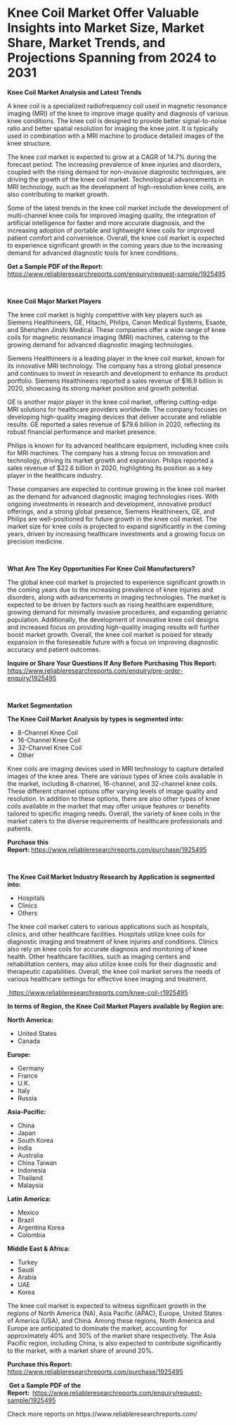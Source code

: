 <p><h1>Knee Coil Market Offer Valuable Insights into Market Size, Market Share, Market Trends, and Projections Spanning from 2024 to 2031</h1></p><p><strong>Knee Coil Market Analysis and Latest Trends</strong></p>
<p><p>A knee coil is a specialized radiofrequency coil used in magnetic resonance imaging (MRI) of the knee to improve image quality and diagnosis of various knee conditions. The knee coil is designed to provide better signal-to-noise ratio and better spatial resolution for imaging the knee joint. It is typically used in combination with a MRI machine to produce detailed images of the knee structure.</p><p>The knee coil market is expected to grow at a CAGR of 14.7% during the forecast period. The increasing prevalence of knee injuries and disorders, coupled with the rising demand for non-invasive diagnostic techniques, are driving the growth of the knee coil market. Technological advancements in MRI technology, such as the development of high-resolution knee coils, are also contributing to market growth.</p><p>Some of the latest trends in the knee coil market include the development of multi-channel knee coils for improved imaging quality, the integration of artificial intelligence for faster and more accurate diagnosis, and the increasing adoption of portable and lightweight knee coils for improved patient comfort and convenience. Overall, the knee coil market is expected to experience significant growth in the coming years due to the increasing demand for advanced diagnostic tools for knee conditions.</p></p>
<p><strong>Get a Sample PDF of the Report:&nbsp;</strong> <a href="https://www.reliableresearchreports.com/enquiry/request-sample/1925495">https://www.reliableresearchreports.com/enquiry/request-sample/1925495</a></p>
<p>&nbsp;</p>
<p><strong>Knee Coil Major Market Players</strong></p>
<p><p>The knee coil market is highly competitive with key players such as Siemens Healthineers, GE, Hitachi, Philips, Canon Medical Systems, Esaote, and Shenzhen Jinshi Medical. These companies offer a wide range of knee coils for magnetic resonance imaging (MRI) machines, catering to the growing demand for advanced diagnostic imaging technologies.</p><p>Siemens Healthineers is a leading player in the knee coil market, known for its innovative MRI technology. The company has a strong global presence and continues to invest in research and development to enhance its product portfolio. Siemens Healthineers reported a sales revenue of $16.9 billion in 2020, showcasing its strong market position and growth potential.</p><p>GE is another major player in the knee coil market, offering cutting-edge MRI solutions for healthcare providers worldwide. The company focuses on developing high-quality imaging devices that deliver accurate and reliable results. GE reported a sales revenue of $79.6 billion in 2020, reflecting its robust financial performance and market presence.</p><p>Philips is known for its advanced healthcare equipment, including knee coils for MRI machines. The company has a strong focus on innovation and technology, driving its market growth and expansion. Philips reported a sales revenue of $22.6 billion in 2020, highlighting its position as a key player in the healthcare industry.</p><p>These companies are expected to continue growing in the knee coil market as the demand for advanced diagnostic imaging technologies rises. With ongoing investments in research and development, innovative product offerings, and a strong global presence, Siemens Healthineers, GE, and Philips are well-positioned for future growth in the knee coil market. The market size for knee coils is projected to expand significantly in the coming years, driven by increasing healthcare investments and a growing focus on precision medicine.</p></p>
<p>&nbsp;</p>
<p><strong>What Are The Key Opportunities For Knee Coil Manufacturers?</strong></p>
<p><p>The global knee coil market is projected to experience significant growth in the coming years due to the increasing prevalence of knee injuries and disorders, along with advancements in imaging technologies. The market is expected to be driven by factors such as rising healthcare expenditure, growing demand for minimally invasive procedures, and expanding geriatric population. Additionally, the development of innovative knee coil designs and increased focus on providing high-quality imaging results will further boost market growth. Overall, the knee coil market is poised for steady expansion in the foreseeable future with a focus on improving diagnostic accuracy and patient outcomes.</p></p>
<p><strong>Inquire or Share Your Questions If Any Before Purchasing This Report:</strong> <a href="https://www.reliableresearchreports.com/enquiry/pre-order-enquiry/1925495">https://www.reliableresearchreports.com/enquiry/pre-order-enquiry/1925495</a></p>
<p>&nbsp;</p>
<p><strong>Market Segmentation</strong></p>
<p><strong>The Knee Coil Market Analysis by types is segmented into:</strong></p>
<p><ul><li>8-Channel Knee Coil</li><li>16-Channel Knee Coil</li><li>32-Channel Knee Coil</li><li>Other</li></ul></p>
<p><p>Knee coils are imaging devices used in MRI technology to capture detailed images of the knee area. There are various types of knee coils available in the market, including 8-channel, 16-channel, and 32-channel knee coils. These different channel options offer varying levels of image quality and resolution. In addition to these options, there are also other types of knee coils available in the market that may offer unique features or benefits tailored to specific imaging needs. Overall, the variety of knee coils in the market caters to the diverse requirements of healthcare professionals and patients.</p></p>
<p><strong>Purchase this Report:&nbsp;</strong><a href="https://www.reliableresearchreports.com/purchase/1925495">https://www.reliableresearchreports.com/purchase/1925495</a></p>
<p>&nbsp;</p>
<p><strong>The Knee Coil Market Industry Research by Application is segmented into:</strong></p>
<p><ul><li>Hospitals</li><li>Clinics</li><li>Others</li></ul></p>
<p><p>The knee coil market caters to various applications such as hospitals, clinics, and other healthcare facilities. Hospitals utilize knee coils for diagnostic imaging and treatment of knee injuries and conditions. Clinics also rely on knee coils for accurate diagnosis and monitoring of knee health. Other healthcare facilities, such as imaging centers and rehabilitation centers, may also utilize knee coils for their diagnostic and therapeutic capabilities. Overall, the knee coil market serves the needs of various healthcare settings for effective knee imaging and treatment.</p></p>
<p><a href="https://www.reliableresearchreports.com/knee-coil-r1925495">&nbsp;https://www.reliableresearchreports.com/knee-coil-r1925495</a></p>
<p><strong>In terms of Region, the Knee Coil Market Players available by Region are:</strong></p>
<p>
    <p> <strong> North America: </strong>
        <ul>
            <li>United States</li>
            <li>Canada</li>
        </ul>
        </p> 
    <p> <strong> Europe: </strong>
        <ul>
            <li>Germany</li>
            <li>France</li>
            <li>U.K.</li>
            <li>Italy</li>
            <li>Russia</li>
        </ul>
        </p> 
    <p> <strong> Asia-Pacific: </strong>
        <ul>
            <li>China</li>
            <li>Japan</li>
            <li>South Korea</li>
            <li>India</li>
            <li>Australia</li>
            <li>China Taiwan</li>
            <li>Indonesia</li>
            <li>Thailand</li>
            <li>Malaysia</li>
        </ul>
        </p> 
    <p> <strong> Latin America: </strong>
        <ul>
            <li>Mexico</li>
            <li>Brazil</li>
            <li>Argentina Korea</li>
            <li>Colombia</li>
        </ul>
        </p> 
    <p> <strong> Middle East & Africa: </strong>
        <ul>
            <li>Turkey</li>
            <li>Saudi</li>
            <li>Arabia</li>
            <li>UAE</li>
            <li>Korea</li>
        </ul>
    </p>
    </p>
<p><p>The knee coil market is expected to witness significant growth in the regions of North America (NA), Asia Pacific (APAC), Europe, United States of America (USA), and China. Among these regions, North America and Europe are anticipated to dominate the market, accounting for approximately 40% and 30% of the market share respectively. The Asia Pacific region, including China, is also expected to contribute significantly to the market, with a market share of around 20%.</p></p>
<p><strong>Purchase this Report: </strong><a href="https://www.reliableresearchreports.com/purchase/1925495">https://www.reliableresearchreports.com/purchase/1925495</a></p>
<p>&nbsp;<strong>Get a Sample PDF of the Report:&nbsp;&nbsp;</strong><a href="https://www.reliableresearchreports.com/enquiry/request-sample/1925495">https://www.reliableresearchreports.com/enquiry/request-sample/1925495</a></p>
<p><strong></strong></p>
<p>Check more reports on https://www.reliableresearchreports.com/</p>